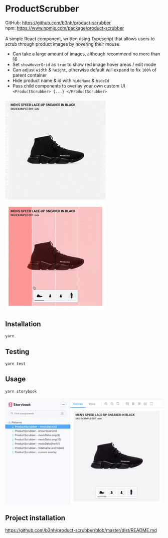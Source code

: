 # ProductScrubber

GitHub: https://github.com/b3nh/product-scrubber
<br />
npm: https://www.npmjs.com/package/product-scrubber
<br /><br />
A simple React component, written using Typescript that allows users to scrub through product images by hovering their mouse.

- Can take a large amount of images, although recommend no more than 16
- Set `showHoverGrid` as `true` to show red image hover areas / edit mode
- Can adjust `width` &amp; `height`, otherwise default will expand to fix `100%` of parent container
- Hide product name &amp; id with `hideName` &amp; `hideId`
- Pass child components to overlay your own custom UI `<ProductScrubber> {...} </ProductScrubber>`

<p float="left">
  <img style='width: 320px' src='https://github.com/b3nh/product-scrubber/blob/master/src/stories/assets/example.gif?raw=true'>
  <img style='width: 320px' src='https://github.com/b3nh/product-scrubber/blob/master/src/stories/assets/example-grid.gif?raw=true'>
</p>

## Installation

```
yarn
```

## Testing

```
yarn test
```

## Usage

```
yarn storybook
```

<div style='display: inline'>
  <img src='https://github.com/b3nh/product-scrubber/blob/master/src/stories/assets/storybook.png?raw=true'>
</div>

<br />

## Project installation

https://github.com/b3nh/product-scrubber/blob/master/dist/README.md
